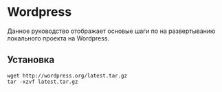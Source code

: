 # Wordpress
Данное руководство отображает основые шаги по на развертыванию локального проекта на Wordpress.
## Установка
```Shell
wget http://wordpress.org/latest.tar.gz
tar -xzvf latest.tar.gz
```
